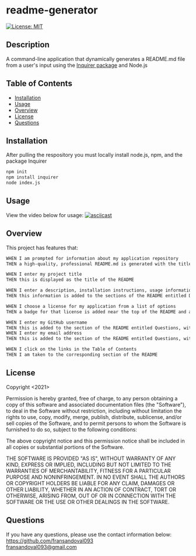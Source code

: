 # readme-generator

[![License: MIT](https://img.shields.io/badge/License-MIT-yellow.svg)](https://opensource.org/licenses/MIT)

## Description
A command-line application that dynamically generates a README.md file from a user's input using the [Inquirer package](https://www.npmjs.com/package/inquirer) and Node.js

## Table of Contents

 - [Installation](#installation)
 - [Usage](#usage)
 - [Overview](#overview)
 - [License](#license)
 - [Questions](#questions)
 
## Installation
After pulling the respository you must locally install node.js, npm, and the package Inquirer
```bash
npm init
npm install inquirer
node index.js
```

## Usage

View the video below for usage:
[![asciicast](https://asciinema.org/a/4XWsuGT0ZMCoMSkKOV9KZ4wdZ.svg)](https://asciinema.org/a/4XWsuGT0ZMCoMSkKOV9KZ4wdZ)

## Overview

This project has features that:

```md
WHEN I am prompted for information about my application repository
THEN a high-quality, professional README.md is generated with the title of my project and sections entitled Description, Table of Contents, Installation, Usage, License, Contributing, Tests, and Questions

WHEN I enter my project title
THEN this is displayed as the title of the README

WHEN I enter a description, installation instructions, usage information, contribution guidelines, and test instructions
THEN this information is added to the sections of the README entitled Description, Installation, Usage, Contributing, and Tests

WHEN I choose a license for my application from a list of options
THEN a badge for that license is added near the top of the README and a notice is added to the section of the README entitled License that explains which license the application is covered under

WHEN I enter my GitHub username
THEN this is added to the section of the README entitled Questions, with a link to my GitHub profile
WHEN I enter my email address
THEN this is added to the section of the README entitled Questions, with instructions on how to reach me with additional questions

WHEN I click on the links in the Table of Contents
THEN I am taken to the corresponding section of the README
```

## License

<!-- TODO: Update the license under MIT general user license -->
Copyright <2021> <COPYRIGHT Francisco S.>

Permission is hereby granted, free of charge, to any person obtaining a copy of this software and associated documentation files (the "Software"), to deal in the Software without restriction, including without limitation the rights to use, copy, modify, merge, publish, distribute, sublicense, and/or sell copies of the Software, and to permit persons to whom the Software is furnished to do so, subject to the following conditions:

The above copyright notice and this permission notice shall be included in all copies or substantial portions of the Software.

THE SOFTWARE IS PROVIDED "AS IS", WITHOUT WARRANTY OF ANY KIND, EXPRESS OR IMPLIED, INCLUDING BUT NOT LIMITED TO THE WARRANTIES OF MERCHANTABILITY, FITNESS FOR A PARTICULAR PURPOSE AND NONINFRINGEMENT. IN NO EVENT SHALL THE AUTHORS OR COPYRIGHT HOLDERS BE LIABLE FOR ANY CLAIM, DAMAGES OR OTHER LIABILITY, WHETHER IN AN ACTION OF CONTRACT, TORT OR OTHERWISE, ARISING FROM, OUT OF OR IN CONNECTION WITH THE SOFTWARE OR THE USE OR OTHER DEALINGS IN THE SOFTWARE.

## Questions
If you have any questions, please use the contact information below:
https://github.com/fransandoval093  
fransandoval093@gmail.com
